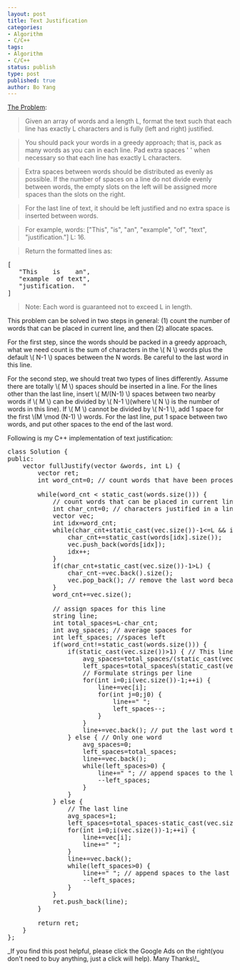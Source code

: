 ```yaml
---
layout: post
title: Text Justification
categories: 
- Algorithm
- C/C++
tags:
- Algorithm
- C/C++
status: publish
type: post
published: true
author: Bo Yang
---
```


[The Problem](https://oj.leetcode.com/problems/text-justification/):

>Given an array of words and a length L, format the text such that each line has exactly L characters and is fully (left and right) justified.
>

>You should pack your words in a greedy approach; that is, pack as many words as you can in each line. Pad extra spaces ' ' when necessary so that each line has exactly L characters.
>

>Extra spaces between words should be distributed as evenly as possible. If the number of spaces on a line do not divide evenly between words, the empty slots on the left will be assigned more spaces than the slots on the right.
>

>For the last line of text, it should be left justified and no extra space is inserted between words.
>

>For example, words: ["This", "is", "an", "example", "of", "text", "justification."] 
>L: 16.

>Return the formatted lines as:
<pre>
[
   "This    is    an",
   "example  of text",
   "justification.  "
]
</pre>

>Note: Each word is guaranteed not to exceed L in length.

This problem can be solved in two steps in general: (1) count the number of words that can be placed in current line, and then (2) allocate spaces. 

For the first step, since the words should be packed in a greedy approach, what we need count is the sum of characters in the \\( N \\) words plus the default \\( N-1 \\) spaces between the N words. Be careful to the last word in this line.

For the second step, we should treat two types of lines differently. Assume there are totally \\( M \\) spaces should be inserted in a line. For the lines other than the last line, insert \\( M/(N-1) \\) spaces between two nearby words if \\( M \\) can be divided by \\( N-1 \\)(where \\( N \\) is the number of words in this line). If \\( M \\) cannot be divided by \\( N-1 \\), add 1 space for the first \\(M \mod (N-1) \\) words. For the last line, put 1 space between two words, and put other spaces to the end of the last word.  

Following is my C++ implementation of text justification:

<pre>
class Solution {
public:
    vector<string> fullJustify(vector<string> &words, int L) {
        vector<string> ret;
		int word_cnt=0; // count words that have been processed
		
		while(word_cnt < static_cast<int>(words.size())) {
			// count words that can be placed in current line
			int char_cnt=0; // characters justified in a line
			vector<string> vec;
			int idx=word_cnt;
			while(char_cnt+static_cast<int>(vec.size())-1<=L && idx<static_cast<int>(words.size())) {
				char_cnt+=static_cast<int>(words[idx].size());
				vec.push_back(words[idx]);
				idx++;
			}
			if(char_cnt+static_cast<int>(vec.size())-1>L) {
				char_cnt-=vec.back().size();
				vec.pop_back(); // remove the last word because it surpasses the line limit
			}
			word_cnt+=vec.size();

			// assign spaces for this line
			string line;
			int total_spaces=L-char_cnt;
			int avg_spaces; // average spaces for 
			int left_spaces; //spaces left
			if(word_cnt!=static_cast<int>(words.size())) {
				if(static_cast<int>(vec.size())>1) { // This line contains more than 1 word
					avg_spaces=total_spaces/(static_cast<int>(vec.size())-1);
					left_spaces=total_spaces%(static_cast<int>(vec.size())-1);
					// Formulate strings per line
					for(int i=0;i<static_cast<int>(vec.size())-1;++i) {
						line+=vec[i];
						for(int j=0;j<avg_spaces;++j)
							line+=" ";
						if(left_spaces>0) {
							line+=" ";
							left_spaces--;
						}
					}
					line+=vec.back(); // put the last word to the rightmost position
				} else { // Only one word
					avg_spaces=0;
					left_spaces=total_spaces;
					line+=vec.back();
					while(left_spaces>0) {
						line+=" "; // append spaces to the last word
						--left_spaces;
					}
				}
			} else { 
				// The last line
				avg_spaces=1;
				left_spaces=total_spaces-static_cast<int>(vec.size())+1;
				for(int i=0;i<static_cast<int>(vec.size())-1;++i) {
					line+=vec[i];
					line+=" ";
				}
				line+=vec.back();
				while(left_spaces>0) {
					line+=" "; // append spaces to the last word
					--left_spaces;
				}
			}
			ret.push_back(line);
		}

		return ret;
    }
};
</pre>
<p>_If you find this post helpful, please click the Google Ads on the right(you don't need to buy anything, just a click will help). Many Thanks\!_</p>
